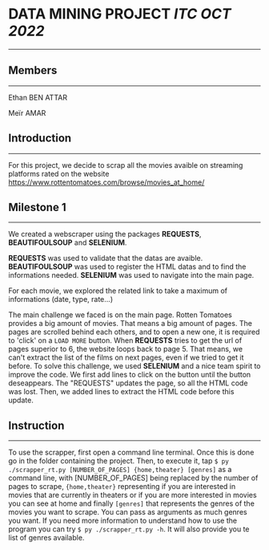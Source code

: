 # **DATA MINING PROJECT** *ITC OCT 2022*
***

## Members
-----------------
Ethan BEN ATTAR 

Meïr AMAR

## Introduction
-----------------
For this project, we decide to scrap all the movies avaible on streaming platforms rated on the website https://www.rottentomatoes.com/browse/movies_at_home/

## Milestone 1
-----------------
We created a webscraper using the packages **REQUESTS**, **BEAUTIFOULSOUP** and **SELENIUM**.

**REQUESTS** was used to validate that the datas are avaible.
**BEAUTIFOULSOUP** was used to register the HTML datas and to find the informations needed.
**SELENIUM** was used to navigate into the main page.

For each movie, we explored the related link to take a maximum of informations (date, type, rate...)

The main challenge we faced is on the main page. Rotten Tomatoes provides a big amount of movies. That means a big amount of pages.
The pages are scrolled behind each others, and to open a new one, it is required to 'click' on a `LOAD MORE` button.
When **REQUESTS** tries to get the url of pages superior to 6, the website loops back to page 5. That means, we can't extract the list of the films on next pages, even if we tried to get it before.
To solve this challenge, we used **SELENIUM** and a nice team spirit to improve the code.
We first add lines to click on the button until the button deseappears.
The "REQUESTS" updates the page, so all the HTML code was lost. Then, we added lines to extract the HTML code before this update.

## Instruction
-----------------
To use the scrapper, first open a command line terminal. Once this is done go in the folder containing the project.
Then, to execute it, tap ```$ py ./scrapper_rt.py [NUMBER_OF_PAGES] {home,theater} [genres]``` as a command line, with [NUMBER_OF_PAGES] being replaced by the number of pages to scrape, ```{home,theater}``` representing if you are interested in movies that are currently in theaters or if you are more interested in movies you can see at home and finally ```[genres]``` that represents the genres of the movies you want to scrape. You can pass as arguments as much genres you want. If you need more information to understand how to use the program you can try ```$ py ./scrapper_rt.py -h```. It will also provide you te list of genres available.